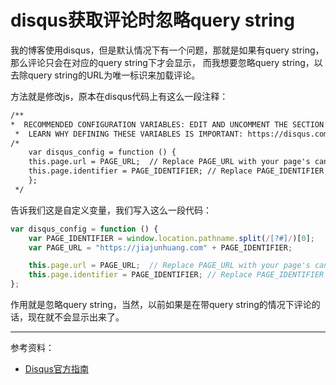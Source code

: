 # disqus获取评论时忽略query string

我的博客使用disqus，但是默认情况下有一个问题，那就是如果有query string，那么评论只会在对应的query string下才会显示，
而我想要忽略query string，以去除query string的URL为唯一标识来加载评论。

方法就是修改js，原本在disqus代码上有这么一段注释：

```html
/**
*  RECOMMENDED CONFIGURATION VARIABLES: EDIT AND UNCOMMENT THE SECTION BELOW TO INSERT DYNAMIC VALUES FROM YOUR PLATFORM OR CMS.
 *  LEARN WHY DEFINING THESE VARIABLES IS IMPORTANT: https://disqus.com/admin/universalcode/#configuration-variables*/
/*
    var disqus_config = function () {
    this.page.url = PAGE_URL;  // Replace PAGE_URL with your page's canonical URL variable
    this.page.identifier = PAGE_IDENTIFIER; // Replace PAGE_IDENTIFIER with your page's unique identifier variable
    };
 */
```

告诉我们这是自定义变量，我们写入这么一段代码：

```js
var disqus_config = function () {
    var PAGE_IDENTIFIER = window.location.pathname.split(/[?#]/)[0];
    var PAGE_URL = "https://jiajunhuang.com" + PAGE_IDENTIFIER;

    this.page.url = PAGE_URL;  // Replace PAGE_URL with your page's canonical URL variable
    this.page.identifier = PAGE_IDENTIFIER; // Replace PAGE_IDENTIFIER with your page's unique identifier variable
};
```

作用就是忽略query string，当然，以前如果是在带query string的情况下评论的话，现在就不会显示出来了。

---

参考资料：

- [Disqus官方指南](https://help.disqus.com/en/articles/1717084-javascript-configuration-variables)
